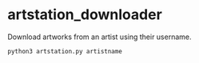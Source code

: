 # artstation_downloader

Download artworks from an artist using their username.

`python3 artstation.py artistname`

